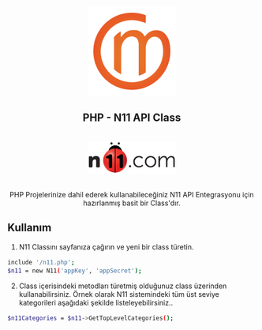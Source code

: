 <!-- PROJECT LOGO -->
<br />
<p align="center">

  <div align="center">
  <img src="assets/om-logo.png" alt="Logo" width="180" height="180">
  </div>

  <h2 align="center">PHP - N11 API Class</h2>
     <br />
<div align="center">
  <img src="assets/n11-logo.png" alt="Logo" width="180">
  </div>
  <br />
  <p align="center">
    PHP Projelerinize dahil ederek kullanabileceğiniz N11 API Entegrasyonu için hazırlanmış basit bir Class'dır.
    <br />
    
  </p>

</p>


## Kullanım

1. N11 Classını sayfanıza çağırın ve yeni bir class türetin.
```sh
include '/n11.php';
$n11 = new N11('appKey', 'appSecret');
```

2. Class içerisindeki metodları türetmiş olduğunuz class üzerinden kullanabilirsiniz. Örnek olarak N11 sistemindeki tüm üst seviye kategorileri aşağıdaki şekilde listeleyebilirsiniz..

```sh
$n11Categories = $n11->GetTopLevelCategories();
```

